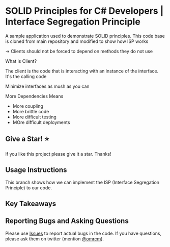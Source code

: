 # SOLID Principles for C# Developers | Interface Segregation Principle

A sample application used to demonstrate SOLID principles. This code base is cloned from main repository and
modified to show how ISP works <br/>

-> Clients should not be forced to depend on methods they do not use <br/>

What is Client? <br/>

The client is the code that is interacting with an instance of the interface. It's the calling code <br/>

Minimize interfaces as mush as you can <br/>

More Dependencies Means </br>

* More coupling
* More brittle code
* More difficult testing
* MOre difficult deployments

## Give a Star! :star:
If you like this project please give it a star. Thanks!

## Usage Instructions

This branch shows how we can implement the ISP (Interface Segregation Principle) to our code.



## Key Takeaways



## Reporting Bugs and Asking Questions

Please use [Issues](https://github.com/omrcm/SolidPrinciples/issues) to report actual bugs in the code. If you have questions, please ask them on twitter (mention [@omrcm](https://twitter.com/omrcm)).

